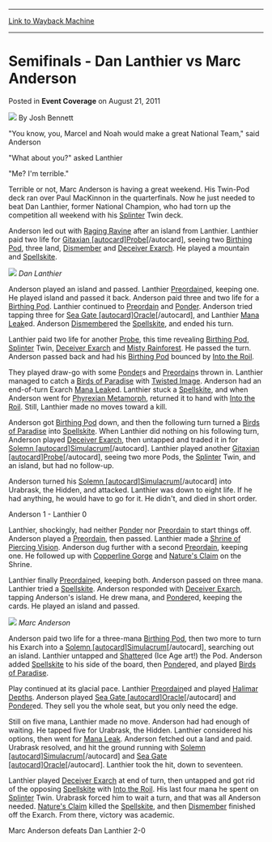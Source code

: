 
---
[Link to Wayback Machine](https://web.archive.org/web/20220818013520/https://magic.wizards.com/en/articles/archive/event-coverage/semifinals-dan-lanthier-vs-marc-anderson-2011-08-21)

[_metadata_:author]:- "Josh Bennett"
[_metadata_:description]:- "`You know, you, Marcel and Noah would make a great National Team,` said Anderson `What about you?` asked Lanthier `Me? I'm terrible.` Terrible or not, Marc Anderson is having a great weekend. His Twin-Pod deck ran over Paul MacKinnon in the quarterfinals. Now he just needed to beat Dan Lanthier, former National Champion, who had torn up the competition all weekend with his"
[_metadata_:generator]:- "Drupal 7 (http://drupal.org)"
[_metadata_:node]:- "315454"
[_metadata_:publish_date]:- "2011-08-21"
[_metadata_:source]:- "div-main-content"
[_metadata_:title]:- "Semifinals - Dan Lanthier vs Marc Anderson"
[_metadata_:wayback_capture_timestamp]:- "2022-08-18 01:35:20"
[_metadata_:wayback_raw_url]:- "https://web.archive.org/web/20220818013520id_/https://magic.wizards.com/en/articles/archive/event-coverage/semifinals-dan-lanthier-vs-marc-anderson-2011-08-21"
[_metadata_:wayback_url]:- "https://magic.wizards.com/en/articles/archive/event-coverage/semifinals-dan-lanthier-vs-marc-anderson-2011-08-21"
---


Semifinals - Dan Lanthier vs Marc Anderson
==========================================



 Posted in **Event Coverage**
 on August 21, 2011 






![](https://media.magic.wizards.com/styles/auth_small/public/images/person/authorpic_joshbennett.jpg)
By Josh Bennett











"You know, you, Marcel and Noah would make a great National Team," said Anderson


"What about you?" asked Lanthier


"Me? I'm terrible."


Terrible or not, Marc Anderson is having a great weekend. His Twin-Pod deck ran over Paul MacKinnon in the quarterfinals. Now he just needed to beat Dan Lanthier, former National Champion, who had torn up the competition all weekend with his [Splinter](https://gatherer.wizards.com/Pages/Card/Details.aspx?name=Splinter) Twin deck.


Anderson led out with [Raging Ravine](https://gatherer.wizards.com/Pages/Card/Details.aspx?name=Raging+Ravine) after an island from Lanthier. Lanthier paid two life for [Gitaxian [autocard]Probe](https://gatherer.wizards.com/Pages/Card/Details.aspx?name=Gitaxian+%5Bautocard%5DProbe)[/autocard], seeing two [Birthing Pod](https://gatherer.wizards.com/Pages/Card/Details.aspx?name=Birthing+Pod), three land, [Dismember](https://gatherer.wizards.com/Pages/Card/Details.aspx?name=Dismember) and [Deceiver Exarch](https://gatherer.wizards.com/Pages/Card/Details.aspx?name=Deceiver+Exarch). He played a mountain and [Spellskite](https://gatherer.wizards.com/Pages/Card/Details.aspx?name=Spellskite).


![](https://media.wizards.com/legacy/mtg/images/daily/events/canat11/sflanthier.jpg)
*Dan Lanthier*

Anderson played an island and passed. Lanthier [Preordain](https://gatherer.wizards.com/Pages/Card/Details.aspx?name=Preordain)ed, keeping one. He played island and passed it back. Anderson paid three and two life for a [Birthing Pod](https://gatherer.wizards.com/Pages/Card/Details.aspx?name=Birthing+Pod). Lanthier continued to [Preordain](https://gatherer.wizards.com/Pages/Card/Details.aspx?name=Preordain) and [Ponder](https://gatherer.wizards.com/Pages/Card/Details.aspx?name=Ponder). Anderson tried tapping three for [Sea Gate [autocard]Oracle](https://gatherer.wizards.com/Pages/Card/Details.aspx?name=Sea+Gate+%5Bautocard%5DOracle)[/autocard], and Lanthier [Mana Leak](https://gatherer.wizards.com/Pages/Card/Details.aspx?name=Mana+Leak)ed. Anderson [Dismember](https://gatherer.wizards.com/Pages/Card/Details.aspx?name=Dismember)ed the [Spellskite](https://gatherer.wizards.com/Pages/Card/Details.aspx?name=Spellskite), and ended his turn.


Lanthier paid two life for another [Probe](https://gatherer.wizards.com/Pages/Card/Details.aspx?name=Probe), this time revealing [Birthing Pod](https://gatherer.wizards.com/Pages/Card/Details.aspx?name=Birthing+Pod), [Splinter](https://gatherer.wizards.com/Pages/Card/Details.aspx?name=Splinter) Twin, [Deceiver Exarch](https://gatherer.wizards.com/Pages/Card/Details.aspx?name=Deceiver+Exarch) and [Misty Rainforest](https://gatherer.wizards.com/Pages/Card/Details.aspx?name=Misty+Rainforest). He passed the turn. Anderson passed back and had his [Birthing Pod](https://gatherer.wizards.com/Pages/Card/Details.aspx?name=Birthing+Pod) bounced by [Into the Roil](https://gatherer.wizards.com/Pages/Card/Details.aspx?name=Into+the+Roil).


They played draw-go with some [Ponder](https://gatherer.wizards.com/Pages/Card/Details.aspx?name=Ponder)s and [Preordain](https://gatherer.wizards.com/Pages/Card/Details.aspx?name=Preordain)s thrown in. Lanthier managed to catch a [Birds of Paradise](https://gatherer.wizards.com/Pages/Card/Details.aspx?name=Birds+of+Paradise) with [Twisted Image](https://gatherer.wizards.com/Pages/Card/Details.aspx?name=Twisted+Image). Anderson had an end-of-turn Exarch [Mana Leak](https://gatherer.wizards.com/Pages/Card/Details.aspx?name=Mana+Leak)ed. Lanthier stuck a [Spellskite](https://gatherer.wizards.com/Pages/Card/Details.aspx?name=Spellskite), and when Anderson went for [Phyrexian Metamorph](https://gatherer.wizards.com/Pages/Card/Details.aspx?name=Phyrexian+Metamorph), returned it to hand with [Into the Roil](https://gatherer.wizards.com/Pages/Card/Details.aspx?name=Into+the+Roil). Still, Lanthier made no moves toward a kill.


Anderson got [Birthing Pod](https://gatherer.wizards.com/Pages/Card/Details.aspx?name=Birthing+Pod) down, and then the following turn turned a [Birds of Paradise](https://gatherer.wizards.com/Pages/Card/Details.aspx?name=Birds+of+Paradise) into [Spellskite](https://gatherer.wizards.com/Pages/Card/Details.aspx?name=Spellskite). When Lanthier did nothing on his following turn, Anderson played [Deceiver Exarch](https://gatherer.wizards.com/Pages/Card/Details.aspx?name=Deceiver+Exarch), then untapped and traded it in for [Solemn [autocard]Simulacrum](https://gatherer.wizards.com/Pages/Card/Details.aspx?name=Solemn+%5Bautocard%5DSimulacrum)[/autocard]. Lanthier played another [Gitaxian [autocard]Probe](https://gatherer.wizards.com/Pages/Card/Details.aspx?name=Gitaxian+%5Bautocard%5DProbe)[/autocard], seeing two more Pods, the [Splinter](https://gatherer.wizards.com/Pages/Card/Details.aspx?name=Splinter) Twin, and an island, but had no follow-up.


Anderson turned his [Solemn [autocard]Simulacrum](https://gatherer.wizards.com/Pages/Card/Details.aspx?name=Solemn+%5Bautocard%5DSimulacrum)[/autocard] into Urabrask, the Hidden, and attacked. Lanthier was down to eight life. If he had anything, he would have to go for it. He didn't, and died in short order.


Anderson 1 - Lanthier 0


Lanthier, shockingly, had neither [Ponder](https://gatherer.wizards.com/Pages/Card/Details.aspx?name=Ponder) nor [Preordain](https://gatherer.wizards.com/Pages/Card/Details.aspx?name=Preordain) to start things off. Anderson played a [Preordain](https://gatherer.wizards.com/Pages/Card/Details.aspx?name=Preordain), then passed. Lanthier made a [Shrine of Piercing Vision](https://gatherer.wizards.com/Pages/Card/Details.aspx?name=Shrine+of+Piercing+Vision). Anderson dug further with a second [Preordain](https://gatherer.wizards.com/Pages/Card/Details.aspx?name=Preordain), keeping one. He followed up with [Copperline Gorge](https://gatherer.wizards.com/Pages/Card/Details.aspx?name=Copperline+Gorge) and [Nature's Claim](https://gatherer.wizards.com/Pages/Card/Details.aspx?name=Nature%27s+Claim) on the Shrine.


Lanthier finally [Preordain](https://gatherer.wizards.com/Pages/Card/Details.aspx?name=Preordain)ed, keeping both. Anderson passed on three mana. Lanthier tried a [Spellskite](https://gatherer.wizards.com/Pages/Card/Details.aspx?name=Spellskite). Anderson responded with [Deceiver Exarch](https://gatherer.wizards.com/Pages/Card/Details.aspx?name=Deceiver+Exarch), tapping Anderson's island. He drew mana, and [Ponder](https://gatherer.wizards.com/Pages/Card/Details.aspx?name=Ponder)ed, keeping the cards. He played an island and passed.


![](https://media.wizards.com/legacy/mtg/images/daily/events/canat11/sfanderson.jpg)
*Marc Anderson*

Anderson paid two life for a three-mana [Birthing Pod](https://gatherer.wizards.com/Pages/Card/Details.aspx?name=Birthing+Pod), then two more to turn his Exarch into a [Solemn [autocard]Simulacrum](https://gatherer.wizards.com/Pages/Card/Details.aspx?name=Solemn+%5Bautocard%5DSimulacrum)[/autocard], searching out an island. Lanthier untapped and [Shatter](https://gatherer.wizards.com/Pages/Card/Details.aspx?name=Shatter)ed (Ice Age art!) the Pod. Anderson added [Spellskite](https://gatherer.wizards.com/Pages/Card/Details.aspx?name=Spellskite) to his side of the board, then [Ponder](https://gatherer.wizards.com/Pages/Card/Details.aspx?name=Ponder)ed, and played [Birds of Paradise](https://gatherer.wizards.com/Pages/Card/Details.aspx?name=Birds+of+Paradise).


Play continued at its glacial pace. Lanthier [Preordain](https://gatherer.wizards.com/Pages/Card/Details.aspx?name=Preordain)ed and played [Halimar Depths](https://gatherer.wizards.com/Pages/Card/Details.aspx?name=Halimar+Depths). Anderson played [Sea Gate [autocard]Oracle](https://gatherer.wizards.com/Pages/Card/Details.aspx?name=Sea+Gate+%5Bautocard%5DOracle)[/autocard] and [Ponder](https://gatherer.wizards.com/Pages/Card/Details.aspx?name=Ponder)ed. They sell you the whole seat, but you only need the edge.


Still on five mana, Lanthier made no move. Anderson had had enough of waiting. He tapped five for Urabrask, the Hidden. Lanthier considered his options, then went for [Mana Leak](https://gatherer.wizards.com/Pages/Card/Details.aspx?name=Mana+Leak). Anderson fetched out a land and paid. Urabrask resolved, and hit the ground running with [Solemn [autocard]Simulacrum](https://gatherer.wizards.com/Pages/Card/Details.aspx?name=Solemn+%5Bautocard%5DSimulacrum)[/autocard] and [Sea Gate [autocard]Oracle](https://gatherer.wizards.com/Pages/Card/Details.aspx?name=Sea+Gate+%5Bautocard%5DOracle)[/autocard]. Lanthier took the hit, down to seventeen.


Lanthier played [Deceiver Exarch](https://gatherer.wizards.com/Pages/Card/Details.aspx?name=Deceiver+Exarch) at end of turn, then untapped and got rid of the opposing [Spellskite](https://gatherer.wizards.com/Pages/Card/Details.aspx?name=Spellskite) with [Into the Roil](https://gatherer.wizards.com/Pages/Card/Details.aspx?name=Into+the+Roil). His last four mana he spent on [Splinter](https://gatherer.wizards.com/Pages/Card/Details.aspx?name=Splinter) Twin. Urabrask forced him to wait a turn, and that was all Anderson needed. [Nature's Claim](https://gatherer.wizards.com/Pages/Card/Details.aspx?name=Nature%27s+Claim) killed the [Spellskite](https://gatherer.wizards.com/Pages/Card/Details.aspx?name=Spellskite), and then [Dismember](https://gatherer.wizards.com/Pages/Card/Details.aspx?name=Dismember) finished off the Exarch. From there, victory was academic.


Marc Anderson defeats Dan Lanthier 2-0








